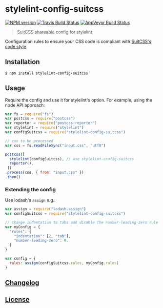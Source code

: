 # stylelint-config-suitcss
[![NPM version](http://img.shields.io/npm/v/stylelint-config-suitcss.svg)](https://www.npmjs.org/package/stylelint-config-suitcss) [![Travis Build Status](https://img.shields.io/travis/stylelint/stylelint-config-suitcss/master.svg?label=unix%20build)](https://travis-ci.org/stylelint/stylelint-config-suitcss) [![AppVeyor Build Status](https://img.shields.io/appveyor/ci/jeddy3/stylelint-config-suitcss/master.svg?label=windows%20build)](https://ci.appveyor.com/project/jeddy3/stylelint-config-suitcss)

> SuitCSS shareable config for stylelint.

Configuration rules to ensure your CSS code is compliant with [SuitCSS's code style](https://github.com/suitcss/suit/blob/master/doc/STYLE.md).

## Installation

```console
$ npm install stylelint-config-suitcss
```

## Usage

Require the config and use it for stylelint's option. For example, using the node API approach:

```js
var fs = require("fs")
var postcss = require("postcss")
var reporter = require("postcss-reporter")
var stylelint = require("stylelint")
var configSuitcss = require("stylelint-config-suitcss")

// css to be processed
var css = fs.readFileSync("input.css", "utf8")

postcss([
  stylelint(configSuitcss), // use stylelint-config-suitcss
  reporter(),
 ])
.process(css, { from: "input.css" })
.then()
```

### Extending the config

Use lodash's `assign` e.g.:

```js
var assign = require("lodash.assign")
var configSuitcss = require("stylelint-config-suitcss")

// change indentation to tabs and disable the number-leading-zero rule
var myConfig = {
  "rules": {
    "indentation": [2, "tab"],
    "number-leading-zero": 0,
  }
}

var config = {
  rules: assign(configSuitcss.rules, myConfig.rules)
}

```

## [Changelog](CHANGELOG.md)

## [License](LICENSE)
